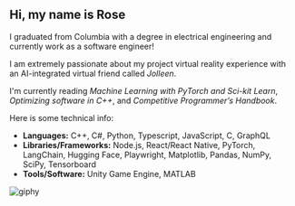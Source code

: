 ## Hi, my name is Rose

I graduated from Columbia with a degree in electrical engineering and currently work as a software engineer!

I am extremely passionate about my project virtual reality experience with an AI-integrated virtual friend called _Jolleen_.

I'm currently reading _Machine Learning with PyTorch and Sci-kit Learn_, _Optimizing software in C++_, and _Competitive Programmer’s Handbook_.

Here is some technical info:  
- **Languages:** C++, C#, Python, Typescript, JavaScript, C, GraphQL
- **Libraries/Frameworks:** Node.js, React/React Native, PyTorch, LangChain, Hugging Face, Playwright, Matplotlib, Pandas, NumPy, SciPy, Tensorboard  
- **Tools/Software:** Unity Game Engine, MATLAB

![giphy](https://github.com/user-attachments/assets/e28ab745-a599-4e4f-a2fb-f8f6a5bf5365)
